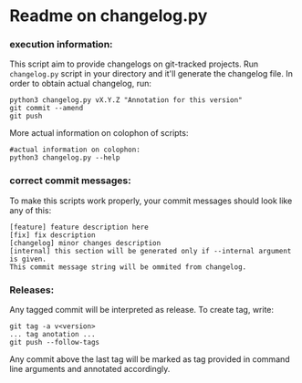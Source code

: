 # Readme on changelog.py

### execution information:
This script aim to provide changelogs on git-tracked projects.
Run `changelog.py` script in your directory 
and it'll generate the changelog file.
In order to obtain actual changelog, run:

```shell
python3 changelog.py vX.Y.Z "Annotation for this version"
git commit --amend
git push
```

More actual information on colophon of scripts:
```shell
#actual information on colophon:
python3 changelog.py --help
```

### correct commit messages:
To make this scripts work properly, your commit messages
should look like any of this:
```
[feature] feature description here
[fix] fix description
[changelog] minor changes description
[internal] this section will be generated only if --internal argument is given.
This commit message string will be ommited from changelog.
```

### Releases:
Any tagged commit will be interpreted as release.
To create tag, write:
```
git tag -a v<version>
... tag anotation ...
git push --follow-tags
```
Any commit above the last tag will be marked as tag provided 
in command line arguments and annotated accordingly.
